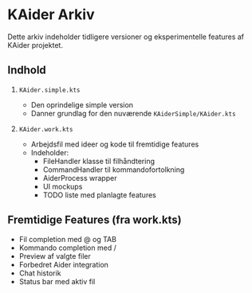 # KAider Arkiv

Dette arkiv indeholder tidligere versioner og eksperimentelle features af KAider projektet.

## Indhold

1. `KAider.simple.kts` 
   - Den oprindelige simple version
   - Danner grundlag for den nuværende `KAiderSimple/KAider.kts`

2. `KAider.work.kts`
   - Arbejdsfil med ideer og kode til fremtidige features
   - Indeholder:
     - FileHandler klasse til filhåndtering
     - CommandHandler til kommandofortolkning
     - AiderProcess wrapper
     - UI mockups
     - TODO liste med planlagte features

## Fremtidige Features (fra work.kts)
- Fil completion med @ og TAB
- Kommando completion med /
- Preview af valgte filer
- Forbedret Aider integration
- Chat historik
- Status bar med aktiv fil 